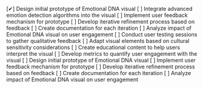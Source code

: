 [✔] Design initial prototype of Emotional DNA visual
[ ] Integrate advanced emotion detection algorithms into the visual
[ ] Implement user feedback mechanism for prototype
[ ] Develop iterative refinement process based on feedback
[ ] Create documentation for each iteration
[ ] Analyze impact of Emotional DNA visual on user engagement
[ ] Conduct user testing sessions to gather qualitative feedback
[ ] Adapt visual elements based on cultural sensitivity considerations
[ ] Create educational content to help users interpret the visual
[ ] Develop metrics to quantify user engagement with the visual
[ ] Design initial prototype of Emotional DNA visual
[ ] Implement user feedback mechanism for prototype
[ ] Develop iterative refinement process based on feedback
[ ] Create documentation for each iteration
[ ] Analyze impact of Emotional DNA visual on user engagement